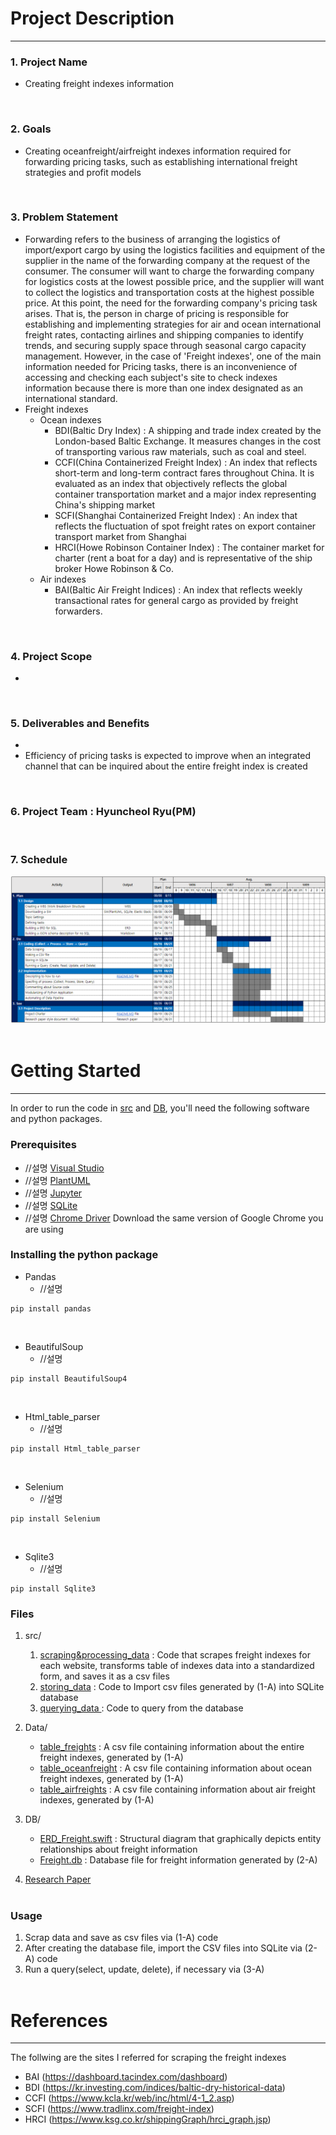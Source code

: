 # Project Description 
***

### 1. Project Name 
* Creating freight indexes information
<br>

### 2. Goals
* Creating oceanfreight/airfreight indexes information required for forwarding pricing tasks, such as establishing international freight strategies and profit models
<br>

### 3. Problem Statement
* Forwarding refers to the business of arranging the logistics of import/export cargo by using the logistics facilities and equipment of the supplier in the name of the forwarding company at the request of the consumer. The consumer will want to charge the forwarding company for logistics costs at the lowest possible price, and the supplier will want to collect the logistics and transportation costs at the highest possible price. At this point, the need for the forwarding company's pricing task arises. That is, the person in charge of pricing is responsible for establishing and implementing strategies for air and ocean international freight rates, contacting airlines and shipping companies to identify trends, and securing supply space through seasonal cargo capacity management. However, in the case of 'Freight indexes', one of the main information needed for Pricing tasks, there is an inconvenience of accessing and checking each subject's site to check indexes information because there is more than one index designated as an international standard. 
* Freight indexes
   * Ocean indexes
      * BDI(Baltic Dry Index) : A shipping and trade index created by the London-based Baltic Exchange. It measures changes in the cost of transporting various raw materials, such as coal and steel.
      * CCFI(China Containerized Freight Index) : An index that reflects short-term and long-term contract fares throughout China. It is evaluated as an index that objectively reflects the global container transportation market and a major index representing China's shipping market
      * SCFI(Shanghai Containerized Freight Index) : An index that reflects the fluctuation of spot freight rates on export container transport market from Shanghai
      * HRCI(Howe Robinson Container Index) : The container market for charter (rent a boat for a day) and is representative of the ship broker Howe Robinson & Co.
   * Air indexes
      * BAI(Baltic Air Freight Indices) : An index that reflects weekly transactional rates for general cargo as provided by freight forwarders.
<br>

### 4. Project Scope
* 
<br>

### 5. Deliverables and Benefits
* 
* Efficiency of pricing tasks is expected to improve when an integrated channel that can be inquired about the entire freight index is created
<br>

### 6. Project Team : Hyuncheol Ryu(PM)
<br>

### 7. Schedule 
![Schedule](./img/Schedule.PNG)
<br><br>

# Getting Started
***
In order to run the code in [src](link) and [DB](link), you'll need the following software and python packages.


### Prerequisites
* //설명 [Visual Studio](https://www.guru99.com/download-install-visual-studio.html)
* //설명 [PlantUML](https://se-education.org/addressbook-level4/UsingPlantUml.html)
* //설명 [Jupyter](https://jupyter.readthedocs.io/en/latest/install.html)
* //설명 [SQLite](https://www.tutorialspoint.com/sqlite/sqlite_installation.htm)
* //설명 [Chrome Driver](https://chromedriver.chromium.org/downloads) Download the same version of Google Chrome you are using

### Installing the python package
* Pandas
    * //설명
<pre><code>pip install pandas</code></pre>
<br>

* BeautifulSoup
    * //설명
<pre><code>pip install BeautifulSoup4</code></pre>
<br>

* Html_table_parser
    * //설명
<pre><code>pip install Html_table_parser</code></pre>
<br>

* Selenium
    * //설명
<pre><code>pip install Selenium</code></pre>
<br>

* Sqlite3
    * //설명
<pre><code>pip install Sqlite3</code></pre>


### Files
1. src/ 
    1. [scraping&processing_data](./src/scraping&processing_data.ipynb) : Code that scrapes freight indexes for each website, transforms table of indexes data into a standardized form, and saves it as a csv files
    2. [storing_data]() : Code to Import csv files generated by (1-A) into SQLite database
    3. [querying_data ]() : Code to query from the database
    
    
2. Data/ 
    * [table_freights]() : A csv file containing information about the entire freight indexes, generated by (1-A)
    * [table_oceanfreight]() : A csv file containing information about ocean freight indexes, generated by (1-A)
    * [table_airfreights]() : A csv file containing information about air freight indexes, generated by (1-A)
    
    
3. DB/ 
    * [ERD_Freight.swift]() : Structural diagram that graphically depicts entity relationships about freight information
    * [Freight.db]() : Database file for freight information generated by (2-A)
    
4. [Research Paper]()
<br><br>

### Usage
1. Scrap data and save as csv files via (1-A) code
2. After creating the database file, import the CSV files into SQLite via (2-A) code
3. Run a query(select, update, delete), if necessary via (3-A) 
<br><br>

# References
***
The follwing are the sites I referred for scraping the freight indexes
* BAI (https://dashboard.tacindex.com/dashboard)
* BDI (https://kr.investing.com/indices/baltic-dry-historical-data)
* CCFI (https://www.kcla.kr/web/inc/html/4-1_2.asp)
* SCFI (https://www.tradlinx.com/freight-index)
* HRCI (https://www.ksg.co.kr/shippingGraph/hrci_graph.jsp)
